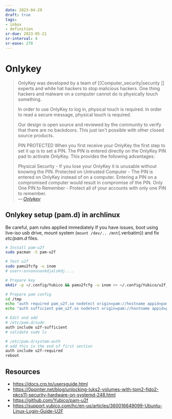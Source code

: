 ```yaml
---
date: 2023-04-29
draft: true
tags:
- inbox
- definition
sr-due: 2023-05-21
sr-interval: 4
sr-ease: 270
---
```


# Onlykey

> OnlyKey was developed by a team of [[Computer_security|security ]] experts and
> white hat hackers to stop malicious hackers. One thing hackers and malware on
> a computer cannot do is physically touch something.
>
> In order to use OnlyKey to log in, physical touch is required. In order to
> read a secure message, physical touch is required.
>
> Our design is open source and reviewed by the community to verify that there
> are no backdoors. This just isn't possible with other closed source products.
>
> PIN PROTECTED When you first receive your OnlyKey the first step to set it up
> is to set a PIN. The PIN is entered directly on the OnlyKey PIN pad to
> activate OnlyKey. This provides the following advantages:
>
> Physical Security - If you lose your OnlyKey it is unusable without knowing
> the PIN. Protected on Untrusted Computer - The PIN is entered on OnlyKey
> instead of on a computer. Entering a PIN on a compromised computer would
> result in compromise of the PIN. Only One PIN to Remember - Protect all of
> your accounts with only one PIN to remember.\
> — <cite>[Onlykey](https://onlykey.io/)</cite>

## Onlykey setup (pam.d) in archlinux

Be careful, pam rules applied immediately If you have issues, boot using
live-iso usb drive, mount system (`mount /dev/.. /mnt`{.verbatim}) and fix
_etc/pam.d_ files.

```bash
# Install pam-u2f
sudo pacman -S pam-u2f

# Test u2f
sudo pamu2fcfg -u inom
# user>:ovvoovoaskdjalskdj....

# Prepare key
mkdir -p ~/.config/Yubico && pamu2fcfg -u inom >> ~/.config/Yubico/u2f_keys

# Prepare pam config
cd /tmp
echo "auth required pam_u2f.so nodetect origin=pam://hostname appid=pam://hostname" | sudo tee -a /etc/pam.d/u2f-required
echo "auth sufficient pam_u2f.so nodetect origin=pam://hostname appid=pam://hostname" | sudo tee -a /etc/pam.d/u2f-sufficient

# Edit and add
# /etc/pam.d/sudo
auth include u2f-sufficient
# validate sudo ls

# /etc/pam.d/system-auth
# add this in the end of first section
auth include u2f-required
reboot
```

## Resources

- https://docs.crp.to/usersguide.html
- https://0pointer.net/blog/unlocking-luks2-volumes-with-tpm2-fido2-pkcs11-security-hardware-on-systemd-248.html
- https://github.com/Yubico/pam-u2f
- https://support.yubico.com/hc/en-us/articles/360016649099-Ubuntu-Linux-Login-Guide-U2F
